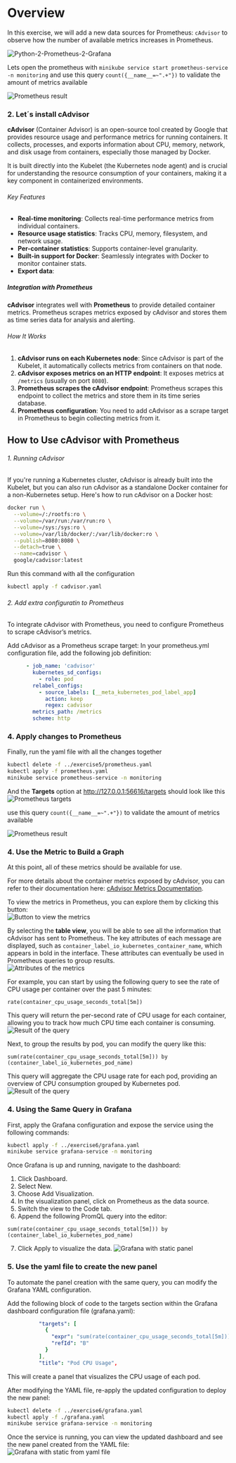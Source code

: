 # Overview

In this exercise, we will add a new data sources for Prometheus: `cAdvisor` to observe how the number of available metrics increases in Prometheus.

![Python-2-Prometheus-2-Grafana](python-Prometheus-grafana.png)

Lets open the prometheus with `minikube service start prometheus-service -n monitoring` and use this query `count({__name__=~".+"})` to validate the amount of metrics available

![Prometheus result](query1.png)


### 2. Let´s install cAdvisor

**cAdvisor** (Container Advisor) is an open-source tool created by Google that provides resource usage and performance metrics for running containers. It collects, processes, and exports information about CPU, memory, network, and disk usage from containers, especially those managed by Docker. 

It is built directly into the Kubelet (the Kubernetes node agent) and is crucial for understanding the resource consumption of your containers, making it a key component in containerized environments.

###### Key Features

- **Real-time monitoring**: Collects real-time performance metrics from individual containers.
- **Resource usage statistics**: Tracks CPU, memory, filesystem, and network usage.
- **Per-container statistics**: Supports container-level granularity.
- **Built-in support for Docker**: Seamlessly integrates with Docker to monitor container stats.
- **Export data**:

##### Integration with Prometheus

**cAdvisor** integrates well with **Prometheus** to provide detailed container metrics. Prometheus scrapes metrics exposed by cAdvisor and stores them as time series data for analysis and alerting.

###### How It Works

1. **cAdvisor runs on each Kubernetes node**: Since cAdvisor is part of the Kubelet, it automatically collects metrics from containers on that node.
2. **cAdvisor exposes metrics on an HTTP endpoint**: It exposes metrics at `/metrics` (usually on port `8080`).
3. **Prometheus scrapes the cAdvisor endpoint**: Prometheus scrapes this endpoint to collect the metrics and store them in its time series database.
4. **Prometheus configuration**: You need to add cAdvisor as a scrape target in Prometheus to begin collecting metrics from it.

## How to Use cAdvisor with Prometheus

###### 1. Running cAdvisor

If you're running a Kubernetes cluster, cAdvisor is already built into the Kubelet, but you can also run cAdvisor as a standalone Docker container for a non-Kubernetes setup. Here's how to run cAdvisor on a Docker host:

```bash
docker run \
  --volume=/:/rootfs:ro \
  --volume=/var/run:/var/run:ro \
  --volume=/sys:/sys:ro \
  --volume=/var/lib/docker/:/var/lib/docker:ro \
  --publish=8080:8080 \
  --detach=true \
  --name=cadvisor \
  google/cadvisor:latest
```

Run this command with all the configuration

```sh
kubectl apply -f cadvisor.yaml
```

###### 2. Add extra configuratin to Prometheus
To integrate cAdvisor with Prometheus, you need to configure Prometheus to scrape cAdvisor’s metrics.

Add cAdvisor as a Prometheus scrape target:
In your prometheus.yml configuration file, add the following job definition:

```yaml
      - job_name: 'cadvisor'
        kubernetes_sd_configs:
          - role: pod
        relabel_configs:
          - source_labels: [__meta_kubernetes_pod_label_app]
            action: keep
            regex: cadvisor
        metrics_path: /metrics
        scheme: http
```

### 4. Apply changes to Prometheus 

Finally, run the yaml file with all the changes together
```sh
kubectl delete -f ../exercise5/prometheus.yaml
kubectl apply -f prometheus.yaml
minikube service prometheus-service -n monitoring
```

And the **Targets** option at http://127.0.0.1:56616/targets should look like this
![Prometheus targets](targets.png)

use this query `count({__name__=~".+"})` to validate the amount of metrics available

![Prometheus result](query2.png)

### 4. Use the Metric to Build a Graph

At this point, all of these metrics should be available for use.

For more details about the container metrics exposed by cAdvisor, you can refer to their documentation here: [cAdvisor Metrics Documentation](https://github.com/google/cadvisor/blob/master/docs/storage/prometheus.md#prometheus-container-metrics).

To view the metrics in Prometheus, you can explore them by clicking this button:  
![Button to view the metrics](metrics.png)

By selecting the **table view**, you will be able to see all the information that cAdvisor has sent to Prometheus. The key attributes of each message are displayed, such as `container_label_io_kubernetes_container_name`, which appears in bold in the interface. These attributes can eventually be used in Prometheus queries to group results.  
![Attributes of the metrics](attributes_of_the_metrics_metrics.png)

For example, you can start by using the following query to see the rate of CPU usage per container over the past 5 minutes:

```promql
rate(container_cpu_usage_seconds_total[5m])
```
This query will return the per-second rate of CPU usage for each container, allowing you to track how much CPU time each container is consuming.
![Result of the query](query3.png)


Next, to group the results by pod, you can modify the query like this:
```promql
sum(rate(container_cpu_usage_seconds_total[5m])) by (container_label_io_kubernetes_pod_name)
```
This query will aggregate the CPU usage rate for each pod, providing an overview of CPU consumption grouped by Kubernetes pod.
![Result of the query](query4.png)

### 4. Using the Same Query in Grafana
First, apply the Grafana configuration and expose the service using the following commands:

```sh
kubectl apply -f ../exercise6/grafana.yaml
minikube service grafana-service -n monitoring
```

Once Grafana is up and running, navigate to the dashboard:

1. Click Dashboard.
2. Select New.
3. Choose Add Visualization.
4. In the visualization panel, click on Prometheus as the data source.
5. Switch the view to the Code tab.
6. Append the following PromQL query into the editor:

```promql
sum(rate(container_cpu_usage_seconds_total[5m])) by (container_label_io_kubernetes_pod_name)
```
7. Click Apply to visualize the data.
![Grafana with static panel](grafana-1.png)


### 5. Use the yaml file to create the new panel

To automate the panel creation with the same query, you can modify the Grafana YAML configuration.

Add the following block of code to the targets section within the Grafana dashboard configuration file (grafana.yaml):
```yaml
          "targets": [
            {
              "expr": "sum(rate(container_cpu_usage_seconds_total[5m])) by (container_label_io_kubernetes_pod_name)",
              "refId": "B"
            }
          ],
          "title": "Pod CPU Usage",
```
This will create a panel that visualizes the CPU usage of each pod.

After modifying the YAML file, re-apply the updated configuration to deploy the new panel:
```sh
kubectl delete -f ../exercise6/grafana.yaml
kubectl apply -f ./grafana.yaml
minikube service grafana-service -n monitoring
```

Once the service is running, you can view the updated dashboard and see the new panel created from the YAML file:
![Grafana with static from yaml file](grafana-2.png)